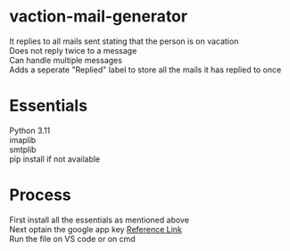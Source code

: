 # vaction-mail-generator
It replies to all mails sent stating that the person is on vacation<br />
Does not reply twice to a message<br />
Can handle multiple messages<br />
Adds a seperate "Replied" label to store all the mails it has replied to once<br />
# Essentials
Python 3.11<br />
imaplib<br />
smtplib<br />
pip install if not available<br />
# Process
First install all the essentials as mentioned above<br />
Next optain the google app key [Reference Link](https://www.youtube.com/watch?v=hXiPshHn9Pw)<br />
Run the file on VS code or on cmd

